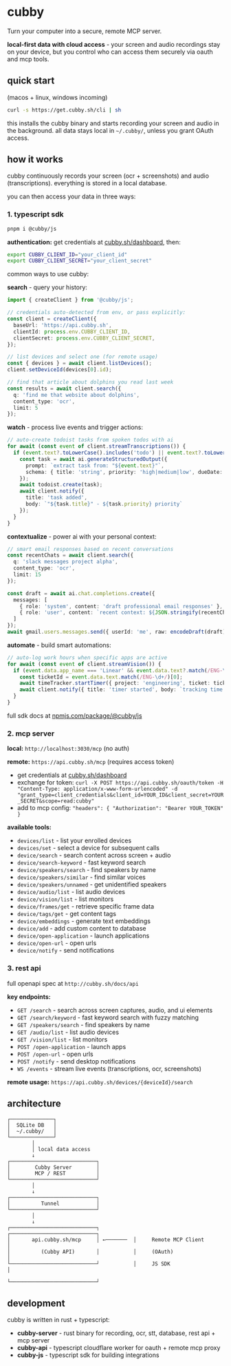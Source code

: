 # cubby 

Turn your computer into a secure, remote MCP server.

**local-first data with cloud access** - your screen and audio recordings stay on your device, but you control who can access them securely via oauth and mcp tools.

## quick start
(macos + linux, windows incoming)

```bash
curl -s https://get.cubby.sh/cli | sh
```

this installs the cubby binary and starts recording your screen and audio in the background. all data stays local in `~/.cubby/`, unless you grant OAuth access.

## how it works

cubby continuously records your screen (ocr + screenshots) and audio (transcriptions). everything is stored in a local database.

you can then access your data in three ways:

### 1. typescript sdk

```bash
pnpm i @cubby/js
```

**authentication:** get credentials at [cubby.sh/dashboard](https://cubby.sh/dashboard), then:
```bash
export CUBBY_CLIENT_ID="your_client_id"
export CUBBY_CLIENT_SECRET="your_client_secret"
```

common ways to use cubby:

**search** - query your history:
```typescript
import { createClient } from '@cubby/js';

// credentials auto-detected from env, or pass explicitly:
const client = createClient({ 
  baseUrl: 'https://api.cubby.sh',
  clientId: process.env.CUBBY_CLIENT_ID,
  clientSecret: process.env.CUBBY_CLIENT_SECRET,
});

// list devices and select one (for remote usage)
const { devices } = await client.listDevices();
client.setDeviceId(devices[0].id);

// find that article about dolphins you read last week
const results = await client.search({
  q: 'find me that website about dolphins',
  content_type: 'ocr',
  limit: 5
});
```

**watch** - process live events and trigger actions:
```typescript
// auto-create todoist tasks from spoken todos with ai
for await (const event of client.streamTranscriptions()) {
  if (event.text?.toLowerCase().includes('todo') || event.text?.toLowerCase().includes('remind me')) {
    const task = await ai.generateStructuredOutput({
      prompt: `extract task from: "${event.text}"`,
      schema: { title: 'string', priority: 'high|medium|low', dueDate: 'ISO date' }
    });
    await todoist.create(task);
    await client.notify({ 
      title: 'task added', 
      body: `"${task.title}" - ${task.priority} priority` 
    });
  }
}
```

**contextualize** - power ai with your personal context:
```typescript
// smart email responses based on recent conversations
const recentChats = await client.search({
  q: 'slack messages project alpha',
  content_type: 'ocr',
  limit: 15
});

const draft = await ai.chat.completions.create({
  messages: [
    { role: 'system', content: 'draft professional email responses' },
    { role: 'user', content: `recent context: ${JSON.stringify(recentChats)}. draft reply to: "${emailContent}"` }
  ]
});
await gmail.users.messages.send({ userId: 'me', raw: encodeDraft(draft) });
```

**automate** - build smart automations:
```typescript
// auto-log work hours when specific apps are active
for await (const event of client.streamVision()) {
  if (event.data.app_name === 'Linear' && event.data.text?.match(/ENG-\d+/)) {
    const ticketId = event.data.text.match(/ENG-\d+/)[0];
    await timeTracker.startTimer({ project: 'engineering', ticket: ticketId });
    await client.notify({ title: 'timer started', body: `tracking time on ${ticketId}` });
  }
}
```

full sdk docs at [npmjs.com/package/@cubby/js](https://www.npmjs.com/package/@cubby/js)

### 2. mcp server

**local:** `http://localhost:3030/mcp` (no auth)

**remote:** `https://api.cubby.sh/mcp` (requires access token)
- get credentials at [cubby.sh/dashboard](https://cubby.sh/dashboard)
- exchange for token: `curl -X POST https://api.cubby.sh/oauth/token -H "Content-Type: application/x-www-form-urlencoded" -d "grant_type=client_credentials&client_id=YOUR_ID&client_secret=YOUR_SECRET&scope=read:cubby"`
- add to mcp config: `"headers": { "Authorization": "Bearer YOUR_TOKEN" }`

**available tools:**
- `devices/list` - list your enrolled devices
- `devices/set` - select a device for subsequent calls
- `device/search` - search content across screen + audio
- `device/search-keyword` - fast keyword search
- `device/speakers/search` - find speakers by name
- `device/speakers/similar` - find similar voices
- `device/speakers/unnamed` - get unidentified speakers
- `device/audio/list` - list audio devices
- `device/vision/list` - list monitors
- `device/frames/get` - retrieve specific frame data
- `device/tags/get` - get content tags
- `device/embeddings` - generate text embeddings
- `device/add` - add custom content to database
- `device/open-application` - launch applications
- `device/open-url` - open urls
- `device/notify` - send notifications

### 3. rest api

full openapi spec at `http://cubby.sh/docs/api`

**key endpoints:**
- `GET /search` - search across screen captures, audio, and ui elements
- `GET /search/keyword` - fast keyword search with fuzzy matching
- `GET /speakers/search` - find speakers by name
- `GET /audio/list` - list audio devices
- `GET /vision/list` - list monitors
- `POST /open-application` - launch apps
- `POST /open-url` - open urls
- `POST /notify` - send desktop notifications
- `WS /events` - stream live events (transcriptions, ocr, screenshots)

**remote usage:** `https://api.cubby.sh/devices/{deviceId}/search`

## architecture

```
┌──────────────┐
│  SQLite DB   │
│  ~/.cubby/   │
└──────────────┘
        │
        │ local data access
        ↓
┌────────────────────────────┐
│        Cubby Server        │
│        MCP / REST          │
└────────────────────────────┘
        │
        ↓
┌────────────────────────────┐
│          Tunnel            │
└────────────────────────────┘
        │
        ↓
┌────────────────────────────┐           ┌────────────────────────────┐
│       api.cubby.sh/mcp     │ ←───────  │     Remote MCP Client      │
│          (Cubby API)       │           │     (OAuth)                │
└────────────────────────────┘           │     JS SDK                 │
                                         └────────────────────────────┘
```

## development

cubby is written in rust + typescript:
- **cubby-server** - rust binary for recording, ocr, stt, database, rest api + mcp server
- **cubby-api** - typescript cloudflare worker for oauth + remote mcp proxy
- **cubby-js** - typescript sdk for building integrations
